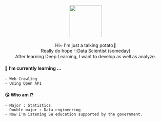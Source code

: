 <div align="center">
  <img src=https://user-images.githubusercontent.com/55777595/159695744-a0afe736-67f9-40bd-b20c-fe27dd28a5ff.gif width="100" height="100"/>
  <br><br>
  Hi~ I'm just a talking potato🥔 <br>
  Really do hope ✨Data Scientist (someday) <br>
  After learning Deep Learning, I want to develop as well as analyze.
</div>

  #### 🌱 I’m currently learning ...
    - Web Crawling
    - Using Open API

  #### 😘 Who am I?
    - Major : Statistics
    - Double major : Data engineering
    - Now I'm istening SW education supported by the government.




<!--
**berrymix13/berrymix13** is a ✨ _special_ ✨ repository because its `README.md` (this file) appears on your GitHub profile.

Here are some ideas to get you started:

- 🔭 I’m currently working on ...
- 🌱 I’m currently learning ...
- 👯 I’m looking to collaborate on ...
- 🤔 I’m looking for help with ...
- 💬 Ask me about ...
- 📫 How to reach me: ...
- 😄 Pronouns: ...
- ⚡ Fun fact: ...
-->
